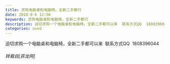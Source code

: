 ```yaml
---
title: 求购电脑桌和电脑椅，全新二手都行
date: 2018-8-6 12:56
keywords: 求购电脑桌和电脑椅，全新二手都行
description: 迫切求购一个电脑桌和电脑椅，全新二手都可以来  联系方式QQ  1808396044
categories: used
---
```

<td class="t_f" id="postmessage_1600869">

迫切求购一个电脑桌和电脑椅，全新二手都可以来  联系方式QQ  1808396044</td>
###### 转载自[菲龙网]